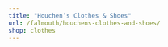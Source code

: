 ```yaml
---
title: "Houchen’s Clothes & Shoes"
url: /falmouth/houchens-clothes-and-shoes/
shop: clothes
---
```

